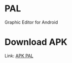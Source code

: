# PAL
Graphic Editor for Android
# Download APK
Link: [APK PAL](https://github.com/IvanVanPAL/PAL/raw/master/app/release/app-release.apk)
